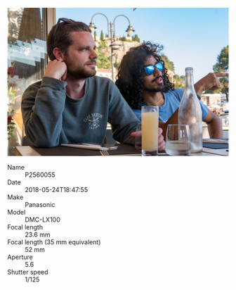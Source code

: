 [![P2560055](/photos/hd/P2560055.jpg)](/photos/full/P2560055.jpg?raw=true)

<dl>
  <dt>Name</dt>
  <dd>P2560055</dd>
  <dt>Date</dt>
  <dd>2018-05-24T18:47:55</dd>
  <dt>Make</dt>
  <dd>Panasonic</dd>
  <dt>Model</dt>
  <dd>DMC-LX100</dd>
  <dt>Focal length</dt>
  <dd>23.6 mm</dd>
  <dt>Focal length (35 mm equivalent)</dt>
  <dd>52 mm</dd>
  <dt>Aperture</dt>
  <dd>5.6</dd>
  <dt>Shutter speed</dt>
  <dd>1/125</dd>
</dl>
